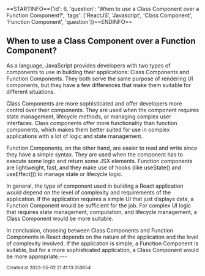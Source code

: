 ==STARTINFO=={'id': 6, 'question': 'When to use a Class Component over a Function Component?', 'tags': ['ReactJS', 'Javascript', 'Class Component', 'Function Component', 'question']}==ENDINFO==
## When to use a Class Component over a Function Component?

As a language, JavaScript provides developers with two types of components to use in building their applications: Class Components and Function Components. They both serve the same purpose of rendering UI components, but they have a few differences that make them suitable for different situations.

Class Components are more sophisticated and offer developers more control over their components. They are used when the component requires state management, lifecycle methods, or managing complex user interfaces. Class components offer more functionality than function components, which makes them better suited for use in complex applications with a lot of logic and state management.

Function Components, on the other hand, are easier to read and write since they have a simple syntax. They are used when the component has to execute some logic and return some JSX elements. Function components are lightweight, fast, and they make use of hooks (like useState() and useEffect()) to manage state or lifecycle logic.

In general, the type of component used in building a React application would depend on the level of complexity and requirements of the application. If the application requires a simple UI that just displays data, a Function Component would be sufficient for the job. For complex UI logic that requires state management, computation, and lifecycle management, a Class Component would be more suitable.

In conclusion, choosing between Class Components and Function Components in React depends on the nature of the application and the level of complexity involved. If the application is simple, a Function Component is suitable, but for a more sophisticated application, a Class Component would be more appropriate.---

<small>Created at 2023-05-02 21:41:13.353654</small>